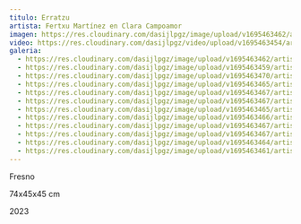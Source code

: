 ```yaml
---
titulo: Erratzu
artista: Fertxu Martínez en Clara Campoamor
imagen: https://res.cloudinary.com/dasijlpgz/image/upload/v1695463462/artistas/Fertxu%20Mart%C3%ADnez/Erratzu/P1060842.jpg
video: https://res.cloudinary.com/dasijlpgz/video/upload/v1695463454/artistas/Fertxu%20Mart%C3%ADnez/Erratzu/Sin_t%C3%ADtulo_1-3.mp4
galeria:
  - https://res.cloudinary.com/dasijlpgz/image/upload/v1695463462/artistas/Fertxu%20Mart%C3%ADnez/Erratzu/P1060842.jpg
  - https://res.cloudinary.com/dasijlpgz/image/upload/v1695463459/artistas/Fertxu%20Mart%C3%ADnez/Erratzu/P1060840.jpg
  - https://res.cloudinary.com/dasijlpgz/image/upload/v1695463470/artistas/Fertxu%20Mart%C3%ADnez/Erratzu/P1060855.jpg
  - https://res.cloudinary.com/dasijlpgz/image/upload/v1695463465/artistas/Fertxu%20Mart%C3%ADnez/Erratzu/P1060849.jpg
  - https://res.cloudinary.com/dasijlpgz/image/upload/v1695463467/artistas/Fertxu%20Mart%C3%ADnez/Erratzu/P1060845.jpg
  - https://res.cloudinary.com/dasijlpgz/image/upload/v1695463467/artistas/Fertxu%20Mart%C3%ADnez/Erratzu/P1060850.jpg
  - https://res.cloudinary.com/dasijlpgz/image/upload/v1695463465/artistas/Fertxu%20Mart%C3%ADnez/Erratzu/P1060852.jpg
  - https://res.cloudinary.com/dasijlpgz/image/upload/v1695463466/artistas/Fertxu%20Mart%C3%ADnez/Erratzu/P1060853.jpg
  - https://res.cloudinary.com/dasijlpgz/image/upload/v1695463467/artistas/Fertxu%20Mart%C3%ADnez/Erratzu/P1060859.jpg
  - https://res.cloudinary.com/dasijlpgz/image/upload/v1695463467/artistas/Fertxu%20Mart%C3%ADnez/Erratzu/P1060861.jpg
  - https://res.cloudinary.com/dasijlpgz/image/upload/v1695463464/artistas/Fertxu%20Mart%C3%ADnez/Erratzu/P1060848.jpg
  - https://res.cloudinary.com/dasijlpgz/image/upload/v1695463461/artistas/Fertxu%20Mart%C3%ADnez/Erratzu/P1060846.jpg
---
```

F﻿resno

7﻿4x45x45 cm

2﻿023